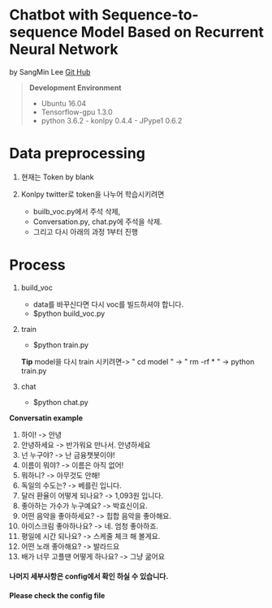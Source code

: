Chatbot with Sequence-to-sequence Model Based on Recurrent Neural Network
============================================================
by SangMin Lee [Git Hub](https://github.com/phantasmicmeans/ChatbotModel)


>**Development Environment**
> - Ubuntu 16.04
> - Tensorflow-gpu 1.3.0
> - python 3.6.2
    - konlpy 0.4.4
        - JPype1 0.6.2   


# Data preprocessing

1. 현재는 Token by blank

2. Konlpy twitter로 token을 나누어 학습시키려면

   - builb_voc.py에서 주석 삭제,
   - Conversation.py, chat.py에 주석을 삭제.
   - 그리고 다시 아래의 과정 1부터 진행


# Process

1. build_voc

    * data를 바꾸신다면 다시 voc를 빌드하셔야 합니다. 
    * $python build_voc.py


2. train 

    * $python train.py
 
    **Tip**  model을 다시 train 시키려면-> " cd model " -> " rm -rf * " -> python train.py


3. chat

    * $python chat.py




**Conversatin example** 

1.  하이!
    -> 안녕
2.  안녕하세요
    -> 반가워요 만나서. 안녕하세요
3.  넌 누구야?
    -> 난 금융챗봇이야!
4.  이름이 뭐야?
    -> 이름은 아직 없어!
5.  뭐하니?
    -> 아무것도 안해!
6.  독일의 수도는?
    -> 베를린 입니다.
7.  달러 환율이 어떻게 되나요?
    -> 1,093원 입니다.
8.  좋아하는 가수가 누구예요?
    -> 박효신이요.
9.  어떤 음악을 좋아하세요?
    -> 힙합 음악을 좋아해요.
10. 아이스크림 좋아하나요?
    -> 네. 엄청 좋아하죠.
11. 평일에 시간 되나요?
    -> 스케줄 체크 해 볼게요.
12. 어떤 노래 좋아해요?
    -> 발라드요
13. 배가 너무 고플땐 어떻게 하나요?
    -> 그냥 굶어요


#### 나머지 세부사항은 config에서 확인 하실 수 있습니다. ####
#### Please check the config file ####